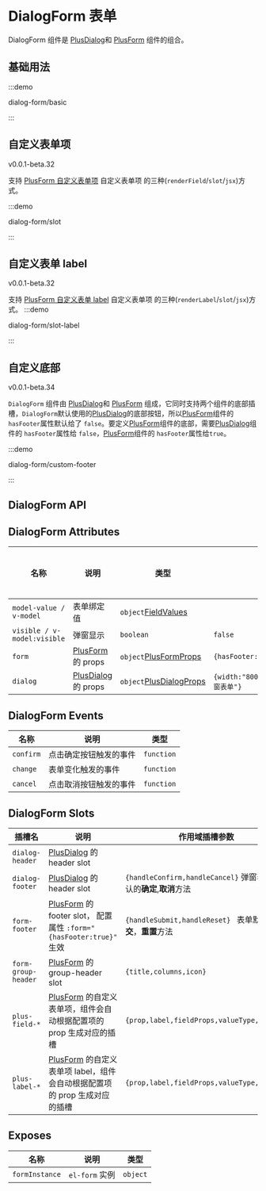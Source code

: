 # DialogForm 表单

DialogForm 组件是 [PlusDialog](/components/dialog.html)和 [PlusForm](/components/form.html) 组件的组合。

## 基础用法

:::demo

dialog-form/basic

:::

## 自定义表单项

<el-tag>v0.0.1-beta.32</el-tag>

支持 [PlusForm 自定义表单项](/components/form.html#自定义表单项-renderfield) 自定义表单项 的三种(`renderField`/`slot`/`jsx`)方式。

:::demo

dialog-form/slot

:::

## 自定义表单 label

<el-tag>v0.0.1-beta.32</el-tag>

支持 [PlusForm 自定义表单 label](/components/form.html#自定义表单-label-插槽) 自定义表单项 的三种(`renderLabel`/`slot`/`jsx`)方式。
:::demo

dialog-form/slot-label

:::

## 自定义底部

<el-tag>v0.0.1-beta.34</el-tag>

`DialogForm` 组件由 [PlusDialog](/components/dialog.html)和 [PlusForm](/components/form.html) 组成，它同时支持两个组件的底部插槽，`DialogForm`默认使用的[PlusDialog](/components/dialog.html)的底部按钮，所以[PlusForm](/components/form.html)组件的 `hasFooter`属性默认给了 `false`。要定义[PlusForm](/components/form.html)组件的底部，需要[PlusDialog](/components/dialog.html)组件的 `hasFooter`属性给 `false`，[PlusForm](/components/form.html)组件的 `hasFooter`属性给`true`。

:::demo

dialog-form/custom-footer

:::

## DialogForm API

## DialogForm Attributes

| 名称                        | 说明                                           | 类型                                                               | 默认值                                         | 是否必须 |
| --------------------------- | ---------------------------------------------- | ------------------------------------------------------------------ | ---------------------------------------------- | -------- |
| `model-value / v-model`     | 表单绑定值                                     | `object`[FieldValues](/components/type.html#fieldvalues)           |                                                | 否       |
| `visible / v-model:visible` | 弹窗显示                                       | `boolean`                                                          | `false`                                        | 否       |
| `form`                      | [PlusForm](/components/form.html) 的 props     | `object`[PlusFormProps](/components/form.html#form-attributes)     | `{hasFooter:false,footerAlign:'right'}`        | 否       |
| `dialog`                    | [PlusDialog](/components/dialog.html) 的 props | `object`[PlusDialogProps](/components/form.html#dialof-attributes) | `{width:"800px",top:"10vh", title:"弹窗表单"}` | 否       |

## DialogForm Events

| 名称      | 说明                   | 类型                                                                                        |
| --------- | ---------------------- | ------------------------------------------------------------------------------------------- |
| `confirm` | 点击确定按钮触发的事件 | `function` <docs-tip content='(values: FieldValues) => void'></docs-tip>                    |
| `change`  | 表单变化触发的事件     | `function` <docs-tip content='(values: FieldValues,column: PlusColumn) => void'></docs-tip> |
| `cancel`  | 点击取消按钮触发的事件 | `function` <docs-tip content='() => void'></docs-tip>                                       |

## DialogForm Slots

| 插槽名              | 说明                                                                                                          | 作用域插槽参数                                                     |
| ------------------- | ------------------------------------------------------------------------------------------------------------- | ------------------------------------------------------------------ |
| `dialog-header`     | [PlusDialog](/components/dialog.html#dialog-slots) 的 header slot                                             |                                                                    |
| `dialog-footer`     | [PlusDialog](/components/dialog.html#dialog-slots) 的 header slot                                             | `{handleConfirm,handleCancel}` 弹窗表单默认的**确定**,**取消**方法 |
| `form-footer`       | [PlusForm](/components/form.html#form-slots) 的 footer slot， 配置属性 `:form="{hasFooter:true}"` 生效        | `{handleSubmit,handleReset} ` 表单默认的**提交**，**重置**方法     |
| `form-group-header` | [PlusForm](/components/form.html#form-slots) 的 group-header slot                                             | `{title,columns,icon}`                                             |
| `plus-field-*`      | [PlusForm](/components/form.html#form-slots) 的自定义表单项，组件会自动根据配置项的 prop 生成对应的插槽       | `{prop,label,fieldProps,valueType,column}`                         |
| `plus-label-*`      | [PlusForm](/components/form.html#form-slots) 的自定义表单项 label，组件会自动根据配置项的 prop 生成对应的插槽 | `{prop,label,fieldProps,valueType,column}`                         |

## Exposes

| 名称           | 说明           | 类型                                                                 |
| -------------- | -------------- | -------------------------------------------------------------------- |
| `formInstance` | `el-form` 实例 | `object` <docs-tip content="InstanceType<typeof ElForm>"></docs-tip> |
